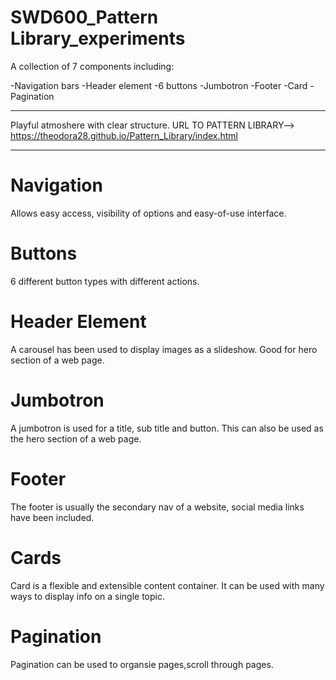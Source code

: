 # SWD600_Pattern Library_experiments 

A collection of 7 components including: 

-Navigation bars
-Header element
-6 buttons
-Jumbotron
-Footer
-Card
-Pagination


_________________________________________________________________________________________________________________________________
 Playful atmoshere with clear structure.
 URL TO PATTERN LIBRARY--> https://theodora28.github.io/Pattern_Library/index.html
 
_________________________________________________________________________________________________________________________________

# Navigation
Allows easy access, visibility of options and easy-of-use interface.


# Buttons

6 different button types with different actions.



# Header Element

A carousel has been used to display images as a slideshow. Good for hero section of a web page.



# Jumbotron

A jumbotron is used for a title, sub title and button. This can also be used as the hero section of a web page. 


# Footer

The footer is usually the secondary nav of a website, social media links have been included.


# Cards

Card  is a flexible and extensible content container. It can be used with many ways to display info on a single topic.



# Pagination

Pagination can be used to organsie pages,scroll through pages.


